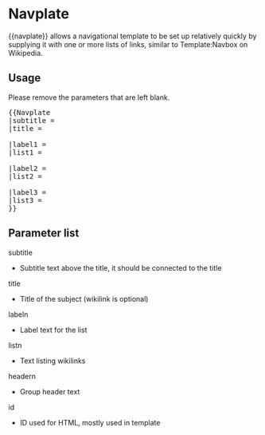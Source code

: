 # Navplate
{{navplate}} allows a navigational template to be set up relatively quickly by supplying it with one or more lists of links, similar to Template:Navbox on Wikipedia.

## Usage
Please remove the parameters that are left blank.
<pre>
{{Navplate
|subtitle = 
|title = 

|label1 = 
|list1 = 

|label2 = 
|list2 = 

|label3 = 
|list3 = 
}}
</pre>
## Parameter list
subtitle
- Subtitle text above the title, it should be connected to the title

title
- Title of the subject (wikilink is optional)
  
labeln
- Label text for the list
  
listn
- Text listing wikilinks
  
headern
- Group header text
  
id
- ID used for HTML, mostly used in template

